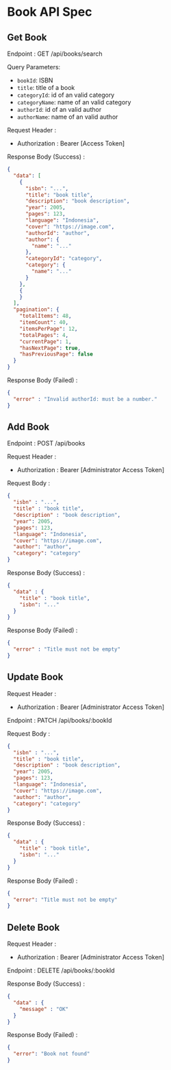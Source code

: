 # Book API Spec

## Get Book

Endpoint : GET /api/books/search

Query Parameters:
- `bookId`: ISBN
- `title`: title of a book
- `categoryId`: id of an valid category
- `categoryName`: name of an valid category
- `authorId`: id of an valid author
- `authorName`: name of an valid author

Request Header :
- Authorization : Bearer [Access Token]

Response Body (Success) :

```json
{
  "data": [
    {
      "isbn": "...",
      "title": "book title",
      "description": "book description",
      "year": 2005,
      "pages": 123,
      "language": "Indonesia",
      "cover": "https://image.com",
      "authorId": "author",
      "author": {
        "name": "..."
      },
      "categoryId": "category",
      "category": {
        "name": "..."
      }
    },
    {
    }
  ],
  "pagination": {
    "totalItems": 48,
    "itemCount": 40,
    "itemsPerPage": 12,
    "totalPages": 4,
    "currentPage": 1,
    "hasNextPage": true,
    "hasPreviousPage": false
  }
}
```

Response Body (Failed) :

```json
{
  "error" : "Invalid authorId: must be a number."
}
```

## Add Book

Endpoint : POST /api/books

Request Header :
- Authorization : Bearer [Administrator Access Token]

Request Body :

```json
{
  "isbn" : "...",
  "title" : "book title",
  "description" : "book description",
  "year": 2005,
  "pages": 123,
  "language": "Indonesia",
  "cover": "https://image.com",
  "author": "author", 
  "category": "category"
}
```

Response Body (Success) :

```json
{
  "data" : {
    "title" : "book title",
    "isbn": "..."
  }
}
```

Response Body (Failed) :

```json
{
  "error" : "Title must not be empty"
}
```

## Update Book

Request Header :
- Authorization : Bearer [Administrator Access Token]


Endpoint : PATCH /api/books/:bookId

Request Body :

```json
{
  "isbn" : "...",
  "title" : "book title",
  "description" : "book description",
  "year": 2005,
  "pages": 123,
  "language": "Indonesia",
  "cover": "https://image.com",
  "author": "author",
  "category": "category"
}
```

Response Body (Success) :

```json
{
  "data" : {
    "title" : "book title",
    "isbn": "..."
  }
}
```

Response Body (Failed) :

```json
{
  "error": "Title must not be empty"
}
```

## Delete Book

Request Header :
- Authorization : Bearer [Administrator Access Token]


Endpoint : DELETE /api/books/:bookId

Response Body (Success) :

```json
{
  "data" : {
    "message" : "OK"
  }
}
```

Response Body (Failed) :

```json
{
  "error": "Book not found"
}
```
